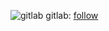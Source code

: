 <!--
**MarselGazizov/MarselGazizov** is a ✨ _special_ ✨ repository because its `README.md` (this file) appears on your GitHub profile.

Here are some ideas to get you started:

- 🔭 I’m currently working on ...
- 🌱 I’m currently learning ...
- 👯 I’m looking to collaborate on ...
- 🤔 I’m looking for help with ...
- 💬 Ask me about ...
- 📫 How to reach me: ...
- 😄 Pronouns: ...
- ⚡ Fun fact: ...
-->

![gitlab](https://img.icons8.com/external-tal-revivo-shadow-tal-revivo/24/external-gitlab-project-planning-and-source-code-management-logo-shadow-tal-revivo.png)
gitlab:
[follow](https://gitlab.com/autoacceleration42)

<!--
### hh


<p align="left">
  <img src="https://leetcard.jacoblin.cool/fastasacheetah144?theme=nord&font=Mako"></img>
</p>
-->
